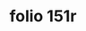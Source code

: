 ---
layout: edition
title: folio 151r
manuscript: Turin, Biblioteca Nazionale, MS N.III.19
sigla: T
iip: t151r.tif
milestone: 301
---